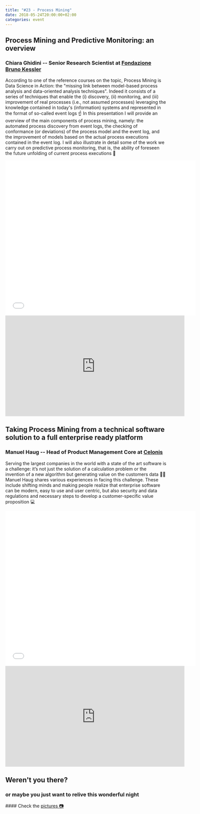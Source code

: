 ```yaml
---
title: "#23 - Process Mining"
date: 2018-05-24T20:00:00+02:00
categories: event
---
```


## Process Mining and Predictive Monitoring: an overview

### Chiara Ghidini -- Senior Research Scientist at [Fondazione Bruno Kessler](https://www.fbk.eu/en/)

According to one of the reference courses on the topic, Process Mining is Data Science in Action: the "missing link between model-based process analysis and data-oriented analysis techniques". Indeed it consists of a series of techniques that enable the (i) discovery, (ii) monitoring, and (iii) improvement of real processes (i.e., not assumed processes) leveraging the knowledge contained in today's (information) systems and represented in the format of so-called event logs ☝️
In this presentation I will provide an overview of the main components of process mining, namely: the automated process discovery from event logs, the checking of conformance (or deviations) of the process model and the event log, and the improvement of models based on the actual process executions contained in the event log. I will also illustrate in detail some of the work we carry out on predictive process monitoring, that is, the ability of foreseen the future unfolding of current process executions 🔮

<iframe src="//www.slideshare.net/slideshow/embed_code/key/ktXbhBIloEqf4a" width="595" height="485" frameborder="0" marginwidth="0" marginheight="0" scrolling="no" allowfullscreen> </iframe>

<iframe width="560" height="315" src="https://www.youtube.com/embed/3cli2UDW1rk?start=892" frameborder="0" allow="accelerometer; autoplay; clipboard-write; encrypted-media; gyroscope; picture-in-picture" allowfullscreen></iframe>

## Taking Process Mining from a technical software solution to a full enterprise ready platform

### Manuel Haug -- Head of Product Management Core at [Celonis](https://www.celonis.com/)

Serving the largest companies in the world with a state of the art software is a challenge: it’s not just the solution of a calculation problem or the invention of a new algorithm but generating value on the customers data 👨‍🏫 Manuel Haug shares various experiences in facing this challenge. These include shifting minds and making people realize that enterprise software can be modern, easy to use and user centric, but also security and data regulations and necessary steps to develop a customer-specific value proposition 💻

<iframe src="//www.slideshare.net/slideshow/embed_code/key/3Erb8mX2UgR22D" width="595" height="485" frameborder="0" marginwidth="0" marginheight="0" scrolling="no" allowfullscreen> </iframe>

<iframe width="560" height="315" src="https://www.youtube.com/embed/TaU1OO8UZ4E?start=77" frameborder="0" allow="accelerometer; autoplay; clipboard-write; encrypted-media; gyroscope; picture-in-picture" allowfullscreen></iframe>

## Weren't you there?

### or maybe you just want to relive this wonderful night

<section class="fb-links">
#### Check the <a id="fb_photo_album" class="btn-facebook" target="_blank" href="//bit.ly/ST23-pics">pictures &#128247;</a>
</section>
